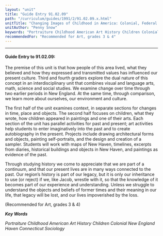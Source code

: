 ```yaml
---
layout: "unit"
title: "Guide Entry 91.02.09"
path: "/curriculum/guides/1991/2/91.02.09.x.html"
unitTitle: "Changing Images of Childhood in America: Colonial, Federal and Modern New England"
unitAuthor: "Penny Snow"
keywords: "Portraiture Childhood American Art History Children Colonial New England Haven Connecticut Sociology"
recommendedFor: "Recommended for Art, grades 3 & 4"
---
```

<body>
<hr/>
 <h4>
  Guide Entry to 91.02.09:
 </h4>
 The premise of this unit is that how people of this area lived, what they believed and how they expressed and transmitted values has influenced our present culture. Third and fourth graders explore the dual nature of this concept in an interdisciplinary unit that combines visual and language arts, math, science and social studies. We examine change over time through two earlier periods in New England. At the same time, through comparison, we learn more about ourselves, our environment and culture.
 <p>
  The first half of the unit examines context, in separate sections for changes in time, place and objects. The second half focuses on children, what they wrote, how children appeared in paintings and one of their arts. Each section of the unit has parallel activities for past and present; art activities help students to enter imaginatively into the past and to create autobiography in the present. Projects include drawing architectural forms and objects, painting self-portraits, and the design and creation of a sampler. Students will work with maps of New Haven, timelines, excerpts from diaries, historical buildings and objects in New Haven, and paintings as evidence of the past.
 </p>
 <p>
  Through studying history we come to appreciate that we are part of a continuum, and that our present lives are in many ways connected to the past. Our region’s history is part of our legacy, but it is only our inheritance to use (or reject) if we, like Jacob, wrestle with it, so that the knowledge of it becomes part of our experience and understanding. Unless we struggle to understand the objects and beliefs of former times and their meaning in our life, that legacy will be lost, and our lives impoverished by the loss.
 </p>
 <p>
  (Recommended for Art, grades 3 &amp; 4)
 </p>
<p>
  <b>
   <i>
    Key Words
   </i>
  </b>
  <br/>
 </p>
 <p>
  <i>
   Portraiture Childhood American Art History Children Colonial New England Haven Connecticut Sociology
  </i>
 </p>

</body>